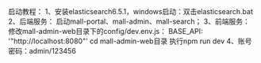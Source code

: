 启动教程：
1、安装elasticsearch6.5.1，windows启动：双击elasticsearch.bat
2、后端服务：
	启动mall-portal、mall-admin、mall-search；
3、前端服务：
	修改mall-admin-web目录下的config/dev.env.js：
	BASE_API: '"http://localhost:8080"'
	cd mall-admin-web目录
	执行npm run dev
4、账号密码：admin/123456
